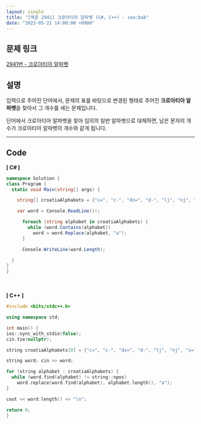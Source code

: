 ```yaml
---
layout: single
title: "[백준 2941] 크로아티아 알파벳 (C#, C++) - soo:bak"
date: "2023-05-21 14:00:00 +0900"
---
```


## 문제 링크
  [2941번 - 크로아티아 알파벳](https://www.acmicpc.net/problem/2941)

## 설명
입력으로 주어진 단어에서, 문제의 표를 바탕으로 변경된 형태로 주어진 <b>크로아티아 알파벳</b>을 찾아서 그 개수를 세는 문제입니다. <br>

단어에서 크로아티아 알파벳을 찾아 임의의 일반 알파벳으로 대체하면, 남은 문자의 개수가 크로아티아 알파벳의 개수와 같게 됩니다. <br>

- - -

## Code
<b>[ C# ] </b>
<br>

  ```c#
namespace Solution {
  class Program {
    static void Main(string[] args) {

      string[] croatiaAlphabets = {"c=", "c-", "dz=", "d-", "lj", "nj", "s=", "z="};

      var word = Console.ReadLine()!;

        foreach (string alphabet in croatiaAlphabets) {
          while (word.Contains(alphabet))
            word = word.Replace(alphabet, "a");
        }

        Console.WriteLine(word.Length);

    }
  }
}
  ```
<br><br>
<b>[ C++ ] </b>
<br>

  ```c++
#include <bits/stdc++.h>

using namespace std;

int main() {
  ios::sync_with_stdio(false);
  cin.tie(nullptr);

  string croatiaAlphabets[8] = {"c=", "c-", "dz=", "d-", "lj", "nj", "s=", "z="};

  string word; cin >> word;

  for (string alphabet : croatiaAlphabets) {
    while (word.find(alphabet) != string::npos)
      word.replace(word.find(alphabet), alphabet.length(), "a");
  }

  cout << word.length() << "\n";

  return 0;
}
  ```
